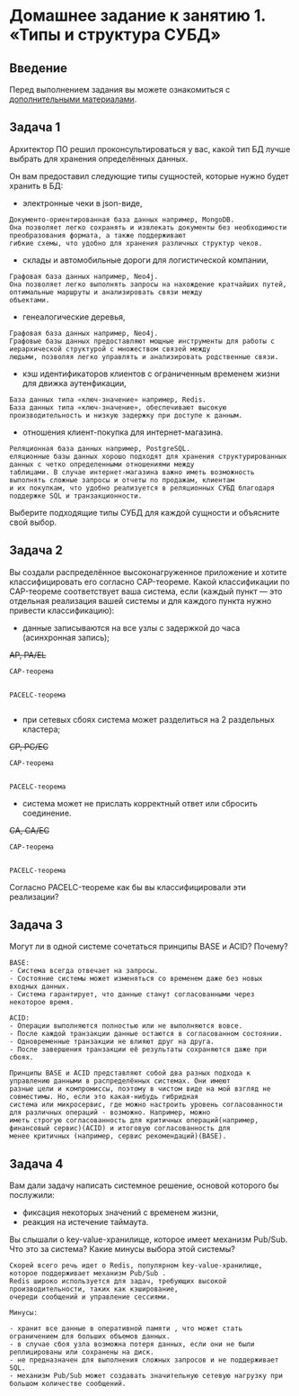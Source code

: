 # Домашнее задание к занятию 1. «Типы и структура СУБД»

## Введение

Перед выполнением задания вы можете ознакомиться с 
[дополнительными материалами](https://github.com/netology-code/virt-homeworks/tree/virt-11/additional).

## Задача 1

Архитектор ПО решил проконсультироваться у вас, какой тип БД 
лучше выбрать для хранения определённых данных.

Он вам предоставил следующие типы сущностей, которые нужно будет хранить в БД:

- электронные чеки в json-виде,
```
Документо-ориентированная база данных например, MongoDB.
Она позволяет легко сохранять и извлекать документы без необходимости преобразования формата, а также поддерживают 
гибкие схемы, что удобно для хранения различных структур чеков.
```
- склады и автомобильные дороги для логистической компании,
```
Графовая база данных например, Neo4j.
Она позволяет легко выполнять запросы на нахождение кратчайших путей, оптимальные маршруты и анализировать связи между
объектами.
```
- генеалогические деревья,
```
Графовая база данных например, Neo4j.
Графовые базы данных предоставляют мощные инструменты для работы с иерархической структурой с множеством связей между 
людьми, позволяя легко управлять и анализировать родственные связи.
```
- кэш идентификаторов клиентов с ограниченным временем жизни для движка аутенфикации,
```
База данных типа «ключ-значение» например, Redis.
База данных типа «ключ-значение», обеспечивают высокую производительность и низкую задержку при доступе к данным. 
```
- отношения клиент-покупка для интернет-магазина.
```
Реляционная база данных например, PostgreSQL.
еляционные базы данных хорошо подходят для хранения структурированных данных с четко определенными отношениями между 
таблицами. В случае интернет-магазина важно иметь возможность выполнять сложные запросы и отчеты по продажам, клиентам 
и их покупкам, что удобно реализуется в реляционных СУБД благодаря поддержке SQL и транзакционности.
```

Выберите подходящие типы СУБД для каждой сущности и объясните свой выбор.

## Задача 2

Вы создали распределённое высоконагруженное приложение и хотите классифицировать его согласно 
CAP-теореме. Какой классификации по CAP-теореме соответствует ваша система, если 
(каждый пункт — это отдельная реализация вашей системы и для каждого пункта нужно привести классификацию):

- данные записываются на все узлы с задержкой до часа (асинхронная запись);


~~AP, PA/EL~~
```
CAP-теорема


PACELC-теорема


```
- при сетевых сбоях система может разделиться на 2 раздельных кластера;

~~CP, PC/EC~~
```
CAP-теорема


PACELC-теорема
```
- система может не прислать корректный ответ или сбросить соединение.

~~CA, CA/EC~~
```
CAP-теорема


PACELC-теорема
```

Согласно PACELC-теореме как бы вы классифицировали эти реализации?

## Задача 3

Могут ли в одной системе сочетаться принципы BASE и ACID? Почему?
```
BASE:
- Система всегда отвечает на запросы.
- Cостояние системы может изменяться со временем даже без новых входных данных.
- Система гарантирует, что данные станут согласованными через некоторое время.

ACID:
- Операции выполняются полностью или не выполняются вовсе.
- После каждой транзакции данные остаются в согласованном состоянии.
- Одновременные транзакции не влияют друг на друга.
- После завершения транзакции её результаты сохраняются даже при сбоях.

Принципы BASE и ACID представляют собой два разных подхода к управлению данными в распределённых системах. Они имеют 
разные цели и компромиссы, поэтому в чистом виде на мой взгляд не совместимы. Но, если это какая-нибудь гибридная 
система или микросервис, где можно настроить уровень согласованности для различных операций - возможно. Например, можно 
иметь строгую согласованность для критичных операций(например, финансовый сервис)(ACID) и итоговую согласованность для 
менее критичных (например, сервис рекомендаций)(BASE).

```
## Задача 4

Вам дали задачу написать системное решение, основой которого бы послужили:

- фиксация некоторых значений с временем жизни,
- реакция на истечение таймаута.

Вы слышали о key-value-хранилище, которое имеет механизм Pub/Sub. 
Что это за система? Какие минусы выбора этой системы?

```
Скорей всего речь идет о Redis, популярном key-value-хранилище, которое поддерживает механизм Pub/Sub . 
Redis широко используется для задач, требующих высокой производительности, таких как кэширование, 
очереди сообщений и управление сессиями.

Минусы:

- хранит все данные в оперативной памяти , что может стать ограничением для больших объемов данных. 
- в случае сбоя узла возможна потеря данных, если они не были реплицированы или сохранены на диск.
- не предназначен для выполнения сложных запросов и не поддерживает SQL. 
- механизм Pub/Sub может создавать значительную сетевую нагрузку при большом количестве сообщений. 
```

